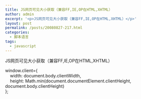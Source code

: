 ```yaml
---
title: JS网页可见大小获取（兼容FF,IE,OP在HTML,XHTML）
author: admin
excerpt: '<p>JS网页可见大小获取（兼容FF,IE,OP在HTML,XHTML）</p>'
layout: post
permalink: /posts/20080827-217.html
categories:
  - 脚本语言
tags:
  - javascript
---
```

JS网页可见大小获取（兼容FF,IE,OP在HTML,XHTML）

window.client={  
&nbsp;&nbsp;&nbsp; width: document.body.clientWidth,  
&nbsp;&nbsp;&nbsp; height: Math.min(document.documentElement.clientHeight, document.body.clientHeight)  
};